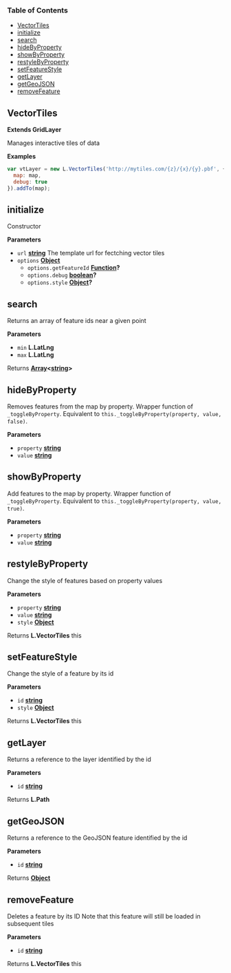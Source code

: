 <!-- Generated by documentation.js. Update this documentation by updating the source code. -->

### Table of Contents

-   [VectorTiles](#vectortiles)
-   [initialize](#initialize)
-   [search](#search)
-   [hideByProperty](#hidebyproperty)
-   [showByProperty](#showbyproperty)
-   [restyleByProperty](#restylebyproperty)
-   [setFeatureStyle](#setfeaturestyle)
-   [getLayer](#getlayer)
-   [getGeoJSON](#getgeojson)
-   [removeFeature](#removefeature)

## VectorTiles

**Extends GridLayer**

Manages interactive tiles of data

**Examples**

```javascript
var vtLayer = new L.VectorTiles('http://mytiles.com/{z}/{x}/{y}.pbf', {
  map: map,
  debug: true
}).addTo(map);
```

## initialize

Constructor

**Parameters**

-   `url` **[string](https://developer.mozilla.org/en-US/docs/Web/JavaScript/Reference/Global_Objects/String)** The template url for fectching vector tiles
-   `options` **[Object](https://developer.mozilla.org/en-US/docs/Web/JavaScript/Reference/Global_Objects/Object)** 
    -   `options.getFeatureId` **[Function](https://developer.mozilla.org/en-US/docs/Web/JavaScript/Reference/Statements/function)?** 
    -   `options.debug` **[boolean](https://developer.mozilla.org/en-US/docs/Web/JavaScript/Reference/Global_Objects/Boolean)?** 
    -   `options.style` **[Object](https://developer.mozilla.org/en-US/docs/Web/JavaScript/Reference/Global_Objects/Object)?** 

## search

Returns an array of feature ids near a given point

**Parameters**

-   `min` **L.LatLng** 
-   `max` **L.LatLng** 

Returns **[Array](https://developer.mozilla.org/en-US/docs/Web/JavaScript/Reference/Global_Objects/Array)&lt;[string](https://developer.mozilla.org/en-US/docs/Web/JavaScript/Reference/Global_Objects/String)>** 

## hideByProperty

Removes features from the map by property.
Wrapper function of `_toggleByProperty`.
Equivalent to `this._toggleByProperty(property, value, false)`.

**Parameters**

-   `property` **[string](https://developer.mozilla.org/en-US/docs/Web/JavaScript/Reference/Global_Objects/String)** 
-   `value` **[string](https://developer.mozilla.org/en-US/docs/Web/JavaScript/Reference/Global_Objects/String)** 

## showByProperty

Add features to the map by property.
Wrapper function of `_toggleByProperty`.
Equivalent to `this._toggleByProperty(property, value, true)`.

**Parameters**

-   `property` **[string](https://developer.mozilla.org/en-US/docs/Web/JavaScript/Reference/Global_Objects/String)** 
-   `value` **[string](https://developer.mozilla.org/en-US/docs/Web/JavaScript/Reference/Global_Objects/String)** 

## restyleByProperty

Change the style of features based on property values

**Parameters**

-   `property` **[string](https://developer.mozilla.org/en-US/docs/Web/JavaScript/Reference/Global_Objects/String)** 
-   `value` **[string](https://developer.mozilla.org/en-US/docs/Web/JavaScript/Reference/Global_Objects/String)** 
-   `style` **[Object](https://developer.mozilla.org/en-US/docs/Web/JavaScript/Reference/Global_Objects/Object)** 

Returns **L.VectorTiles** this

## setFeatureStyle

Change the style of a feature by its id

**Parameters**

-   `id` **[string](https://developer.mozilla.org/en-US/docs/Web/JavaScript/Reference/Global_Objects/String)** 
-   `style` **[Object](https://developer.mozilla.org/en-US/docs/Web/JavaScript/Reference/Global_Objects/Object)** 

Returns **L.VectorTiles** this

## getLayer

Returns a reference to the layer identified by the id

**Parameters**

-   `id` **[string](https://developer.mozilla.org/en-US/docs/Web/JavaScript/Reference/Global_Objects/String)** 

Returns **L.Path** 

## getGeoJSON

Returns a reference to the GeoJSON feature identified by the id

**Parameters**

-   `id` **[string](https://developer.mozilla.org/en-US/docs/Web/JavaScript/Reference/Global_Objects/String)** 

Returns **[Object](https://developer.mozilla.org/en-US/docs/Web/JavaScript/Reference/Global_Objects/Object)** 

## removeFeature

Deletes a feature by its ID
Note that this feature will still be loaded in subsequent tiles

**Parameters**

-   `id` **[string](https://developer.mozilla.org/en-US/docs/Web/JavaScript/Reference/Global_Objects/String)** 

Returns **L.VectorTiles** this
